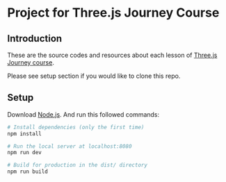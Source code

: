 # Project for Three.js Journey Course

## Introduction
These are the source codes and resources about each lesson of [Three.js Journey course](https://threejs-journey.xyz/).

Please see setup section if you would like to clone this repo.

## Setup
Download [Node.js](https://nodejs.org/en/download/).
And run this followed commands:

``` bash
# Install dependencies (only the first time)
npm install

# Run the local server at localhost:8080
npm run dev

# Build for production in the dist/ directory
npm run build
```
